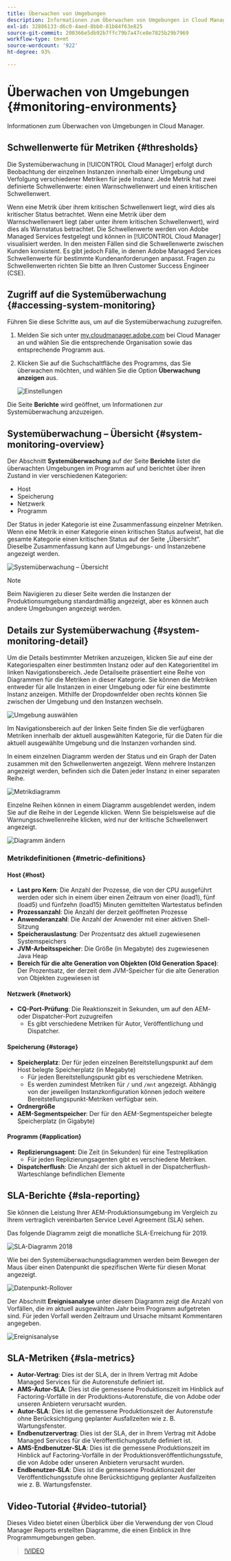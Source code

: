 ```yaml
---
title: Überwachen von Umgebungen
description: Informationen zum Überwachen von Umgebungen in Cloud Manager.
exl-id: 32886133-d6c0-4aed-8bb0-81b84f63e825
source-git-commit: 200366e5db92b7ffc79b7a47ce8e7825b29b7969
workflow-type: tm+mt
source-wordcount: '922'
ht-degree: 93%

---
```



# Überwachen von Umgebungen {#monitoring-environments}

Informationen zum Überwachen von Umgebungen in Cloud Manager.

## Schwellenwerte für Metriken {#thresholds}

Die Systemüberwachung in [!UICONTROL Cloud Manager] erfolgt durch Beobachtung der einzelnen Instanzen innerhalb einer Umgebung und Verfolgung verschiedener Metriken für jede Instanz. Jede Metrik hat zwei definierte Schwellenwerte: einen Warnschwellenwert und einen kritischen Schwellenwert.

Wenn eine Metrik über ihrem kritischen Schwellenwert liegt, wird dies als kritischer Status betrachtet. Wenn eine Metrik über dem Warnschwellenwert liegt (aber unter ihrem kritischen Schwellenwert), wird dies als Warnstatus betrachtet. Die Schwellenwerte werden von Adobe Managed Services festgelegt und können in [!UICONTROL Cloud Manager] visualisiert werden. In den meisten Fällen sind die Schwellenwerte zwischen Kunden konsistent. Es gibt jedoch Fälle, in denen Adobe Managed Services Schwellenwerte für bestimmte Kundenanforderungen anpasst. Fragen zu Schwellenwerten richten Sie bitte an Ihren Customer Success Engineer (CSE).

## Zugriff auf die Systemüberwachung {#accessing-system-monitoring}

Führen Sie diese Schritte aus, um auf die Systemüberwachung zuzugreifen.

1. Melden Sie sich unter [my.cloudmanager.adobe.com](https://my.cloudmanager.adobe.com) bei Cloud Manager an und wählen Sie die entsprechende Organisation sowie das entsprechende Programm aus.

1. Klicken Sie auf die Suchschaltfläche des Programms, das Sie überwachen möchten, und wählen Sie die Option **Überwachung anzeigen** aus.

   ![Einstellungen](/help/assets/first-timea1.png)

Die Seite **Berichte** wird geöffnet, um Informationen zur Systemüberwachung anzuzeigen.

## Systemüberwachung – Übersicht {#system-monitoring-overview}

Der Abschnitt **Systemüberwachung** auf der Seite **Berichte** listet die überwachten Umgebungen im Programm auf und berichtet über ihren Zustand in vier verschiedenen Kategorien:

* Host
* Speicherung
* Netzwerk
* Programm

Der Status in jeder Kategorie ist eine Zusammenfassung einzelner Metriken. Wenn eine Metrik in einer Kategorie einen kritischen Status aufweist, hat die gesamte Kategorie einen kritischen Status auf der Seite „Übersicht“. Dieselbe Zusammenfassung kann auf Umgebungs- und Instanzebene angezeigt werden.

![Systemüberwachung – Übersicht](/help/assets/System-Monitoring-Reports.png)

>[!NOTE]
>
>Beim Navigieren zu dieser Seite werden die Instanzen der Produktionsumgebung standardmäßig angezeigt, aber es können auch andere Umgebungen angezeigt werden.

## Details zur Systemüberwachung {#system-monitoring-detail}

Um die Details bestimmter Metriken anzuzeigen, klicken Sie auf eine der Kategoriespalten einer bestimmten Instanz oder auf den Kategorientitel im linken Navigationsbereich. Jede Detailseite präsentiert eine Reihe von Diagrammen für die Metriken in dieser Kategorie. Sie können die Metriken entweder für alle Instanzen in einer Umgebung oder für eine bestimmte Instanz anzeigen. Mithilfe der Dropdownfelder oben rechts können Sie zwischen der Umgebung und den Instanzen wechseln.

![Umgebung auswählen](/help/assets/System_Monitoring1.png)

Im Navigationsbereich auf der linken Seite finden Sie die verfügbaren Metriken innerhalb der aktuell ausgewählten Kategorie, für die Daten für die aktuell ausgewählte Umgebung und die Instanzen vorhanden sind.

In einem einzelnen Diagramm werden der Status und ein Graph der Daten zusammen mit den Schwellenwerten angezeigt. Wenn mehrere Instanzen angezeigt werden, befinden sich die Daten jeder Instanz in einer separaten Reihe.

![Metrikdiagramm](/help/assets/Monitoring_Graphs1.png)

Einzelne Reihen können in einem Diagramm ausgeblendet werden, indem Sie auf die Reihe in der Legende klicken.
Wenn Sie beispielsweise auf die Warnungsschwellenreihe klicken, wird nur der kritische Schwellenwert angezeigt.

![Diagramm ändern](/help/assets/Monitoring_Graphs2.png)

### Metrikdefinitionen {#metric-definitions}

#### Host {#host}

* **Last pro Kern**: Die Anzahl der Prozesse, die von der CPU ausgeführt werden oder sich in einem über einen Zeitraum von einer (load1), fünf (load5) und fünfzehn (load15) Minuten gemittelten Wartestatus befinden
* **Prozessanzahl**: Die Anzahl der derzeit geöffneten Prozesse
* **Anwenderanzahl**: Die Anzahl der Anwender mit einer aktiven Shell-Sitzung
* **Speicherauslastung**: Der Prozentsatz des aktuell zugewiesenen Systemspeichers
* **JVM-Arbeitsspeicher**: Die Größe (in Megabyte) des zugewiesenen Java Heap
* **Bereich für die alte Generation von Objekten (Old Generation Space)**: Der Prozentsatz, der derzeit dem JVM-Speicher für die alte Generation von Objekten zugewiesen ist

#### Netzwerk {#network}

* **CQ-Port-Prüfung**: Die Reaktionszeit in Sekunden, um auf den AEM- oder Dispatcher-Port zuzugreifen
   * Es gibt verschiedene Metriken für Autor, Veröffentlichung und Dispatcher.

#### Speicherung {#storage}

* **Speicherplatz**: Der für jeden einzelnen Bereitstellungspunkt auf dem Host belegte Speicherplatz (in Megabyte)
   * Für jeden Bereitstellungspunkt gibt es verschiedene Metriken.
   * Es werden zumindest Metriken für `/` und `/mnt` angezeigt. Abhängig von der jeweiligen Instanzkonfiguration können jedoch weitere Bereitstellungspunkt-Metriken verfügbar sein.
* **Ordnergröße**
* **AEM-Segmentspeicher**: Der für den AEM-Segmentspeicher belegte Speicherplatz (in Gigabyte)

#### Programm {#application}

* **Replizierungsagent**: Die Zeit (in Sekunden) für eine Testreplikation
   * Für jeden Replizierungsagenten gibt es verschiedene Metriken.
* **Dispatcherflush**: Die Anzahl der sich aktuell in der Dispatcherflush-Warteschlange befindlichen Elemente

## SLA-Berichte {#sla-reporting}

Sie können die Leistung Ihrer AEM-Produktionsumgebung im Vergleich zu Ihrem vertraglich vereinbarten Service Level Agreement (SLA) sehen.

Das folgende Diagramm zeigt die monatliche SLA-Erreichung für 2019.

![SLA-Diagramm 2018](/help/assets/SLA-Reports-one.png)

Wie bei den Systemüberwachungsdiagrammen werden beim Bewegen der Maus über einen Datenpunkt die spezifischen Werte für diesen Monat angezeigt.

![Datenpunkt-Rollover](/help/assets/SLA-Reports-two.png)

Der Abschnitt **Ereignisanalyse** unter diesem Diagramm zeigt die Anzahl von Vorfällen, die im aktuell ausgewählten Jahr beim Programm aufgetreten sind. Für jeden Vorfall werden Zeitraum und Ursache mitsamt Kommentaren angegeben.

![Ereignisanalyse](/help/assets/sla-reporting3.png)

## SLA-Metriken {#sla-metrics}

* **Autor-Vertrag**: Dies ist der SLA, der in Ihrem Vertrag mit Adobe Managed Services für die Autorenstufe definiert ist.
* **AMS-Autor-SLA**: Dies ist die gemessene Produktionszeit im Hinblick auf Factoring-Vorfälle in der Produktions-Autorenstufe, die von Adobe oder unseren Anbietern verursacht wurden.
* **Autor-SLA**: Dies ist die gemessene Produktionszeit der Autorenstufe ohne Berücksichtigung geplanter Ausfallzeiten wie z. B. Wartungsfenster.
* **Endbenutzervertrag**: Dies ist der SLA, der in Ihrem Vertrag mit Adobe Managed Services für die Veröffentlichungsstufe definiert ist.
* **AMS-Endbenutzer-SLA**: Dies ist die gemessene Produktionszeit im Hinblick auf Factoring-Vorfälle in der Produktionsveröffentlichungsstufe, die von Adobe oder unseren Anbietern verursacht wurden.
* **Endbenutzer-SLA**: Dies ist die gemessene Produktionszeit der Veröffentlichungsstufe ohne Berücksichtigung geplanter Ausfallzeiten wie z. B. Wartungsfenster.

## Video-Tutorial {#video-tutorial}

Dieses Video bietet einen Überblick über die Verwendung der von Cloud Manager Reports erstellten Diagramme, die einen Einblick in Ihre Programmumgebungen geben.

>[!VIDEO](https://video.tv.adobe.com/v/26315/)
